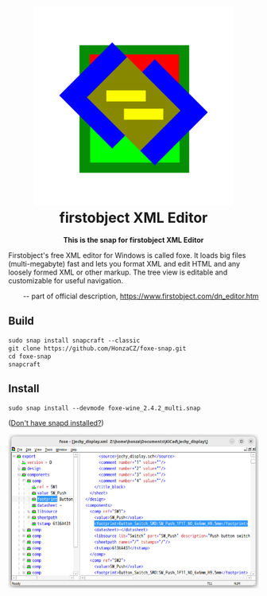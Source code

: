 <h1 align="center">
  <img src="./snap/local/src/foxe-wine.png" alt="firstobject XML Editor" width="400">
  <br />
  firstobject XML Editor
</h1>

<p align="center"><b>This is the snap for firstobject XML Editor</b></p>

<p align="left">Firstobject's free XML editor for Windows is called foxe. It loads big files (multi-megabyte) fast and lets you format XML and edit HTML and any loosely formed XML or other markup. The tree view is editable and customizable for useful navigation.
</p>

<p align="right">-- part of official description, <a href="https://www.firstobject.com/dn_editor.htm">https://www.firstobject.com/dn_editor.htm</a></p>


## Build
```
sudo snap install snapcraft --classic
git clone https://github.com/HonzaCZ/foxe-snap.git
cd foxe-snap
snapcraft
```


## Install
```
sudo snap install --devmode foxe-wine_2.4.2_multi.snap
```

([Don't have snapd installed?](https://snapcraft.io/docs/core/install))

![foxe](screenshot.png "firstobject XML Editor main window")

